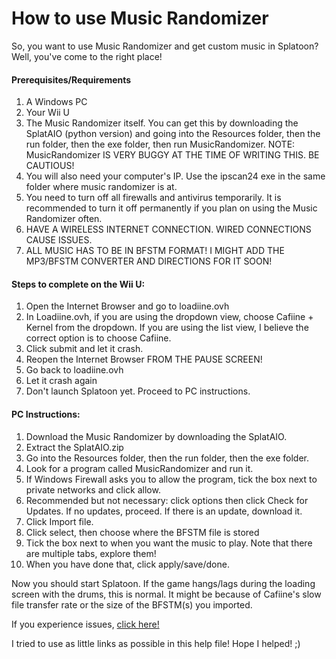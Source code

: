 # How to use Music Randomizer

So, you want to use Music Randomizer and get custom music in Splatoon? Well, you've come to the right place!

#### Prerequisites/Requirements
1. A Windows PC
2. Your Wii U
3. The Music Randomizer itself. You can get this by downloading the SplatAIO (python version) and going into the Resources folder, then
the run folder, then the exe folder, then run MusicRandomizer. NOTE: MusicRandomizer IS VERY BUGGY AT THE TIME OF WRITING THIS. BE CAUTIOUS!
4. You will also need your computer's IP. Use the ipscan24 exe in the same folder where music randomizer is at.
5. You need to turn off all firewalls and antivirus temporarily. It is recommended to turn it off permanently if you plan on using the
Music Randomizer often.
6. HAVE A WIRELESS INTERNET CONNECTION. WIRED CONNECTIONS CAUSE ISSUES.
7. ALL MUSIC HAS TO BE IN BFSTM FORMAT! I MIGHT ADD THE MP3/BFSTM CONVERTER AND DIRECTIONS FOR IT SOON!

#### Steps to complete on the Wii U:
1. Open the Internet Browser and go to loadiine.ovh
2. In Loadiine.ovh, if you are using the dropdown view, choose Cafiine + Kernel from the dropdown. If you are using the list view, I
believe the correct option is to choose Cafiine.
3. Click submit and let it crash.
4. Reopen the Internet Browser FROM THE PAUSE SCREEN!
5. Go back to loadiine.ovh
6. Let it crash again
7. Don't launch Splatoon yet. Proceed to PC instructions.

#### PC Instructions:
1. Download the Music Randomizer by downloading the SplatAIO.
2. Extract the SplatAIO.zip
3. Go into the Resources folder, then the run folder, then the exe folder.
4. Look for a program called MusicRandomizer and run it.
5. If Windows Firewall asks you to allow the program, tick the box next to private networks and click allow.
6. Recommended but not necessary: click options then click Check for Updates. If no updates, proceed. If there is an update, download it.
7. Click Import file.
8. Click select, then choose where the BFSTM file is stored
9. Tick the box next to when you want the music to play. Note that there are multiple tabs, explore them!
10. When you have done that, click apply/save/done.

Now you should start Splatoon. If the game hangs/lags during the loading screen with the drums, this is normal. It might be because of
Cafiine's slow file transfer rate or the size of the BFSTM(s) you imported.

If you experience issues, [click here!](https://github.com/MCMiners9/Splat-AIO/issues)

I tried to use as little links as possible in this help file! Hope I helped! ;)
